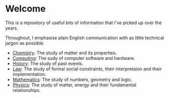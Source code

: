 # Welcome 

This is a repository of useful bits of information that I've picked up over the years.

Throughout, I emphasise plain English communication with as little technical jargon as possible.

- [Chemistry](chemistry): The study of matter and its properties.
- [Computing](computing): The sudy of computer software and hardware.
- [History](history): The study of past events.
- [Law](law): The study of formal social constraints, their interpretaion and their implementation.
- [Mathematics](mathematics): The study of numbers, geometry and logic.
- [Physics](physics): The study of matter, energy and their fundamental relationships.
